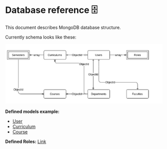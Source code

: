 # Database reference 🗄️

This document describes MongoDB database structure.

Currently schema looks like these:

![schema](img/schema.png)

**Defined models example:**

- [User](./Documents/Users.md)
- [Curriculum](./Documents/Curriculums.md)
- [Course](./Documents/Courses.md)

**Defined Roles:** [Link](./01_Roles.md)
